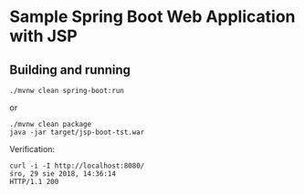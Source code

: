 Sample Spring Boot Web Application with JSP
====

Building and running
---

    ./mvnw clean spring-boot:run


or

    ./mvnw clean package
    java -jar target/jsp-boot-tst.war
    
    
Verification:

    curl -i -I http://localhost:8080/                                                                                      śro, 29 sie 2018, 14:36:14 
    HTTP/1.1 200 
       